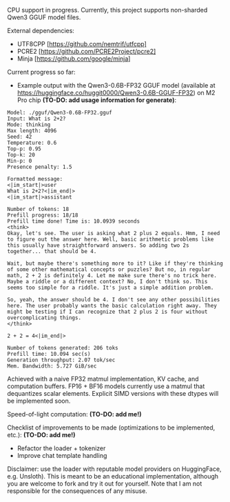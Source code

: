 CPU support in progress. Currently, this project supports non-sharded Qwen3 GGUF model files.

External dependencies:
- UTF8CPP [https://github.com/nemtrif/utfcpp]
- PCRE2 [https://github.com/PCRE2Project/pcre2]
- Minja [https://github.com/google/minja]

Current progress so far:

- Example output with the Qwen3-0.6B-FP32 GGUF model (available at https://huggingface.co/huggit0000/Qwen3-0.6B-GGUF-FP32) on M2 Pro chip **(TO-DO: add usage information for generate)**:

```
Model: ./gguf/Qwen3-0.6B-FP32.gguf
Input: What is 2+2?
Mode: thinking
Max length: 4096
Seed: 42
Temperature: 0.6
Top-p: 0.95
Top-k: 20
Min-p: 0
Presence penalty: 1.5

Formatted message:
<|im_start|>user
What is 2+2?<|im_end|>
<|im_start|>assistant

Number of tokens: 18
Prefill progress: 18/18
Prefill time done! Time is: 10.0939 seconds
<think>
Okay, let's see. The user is asking what 2 plus 2 equals. Hmm, I need to figure out the answer here. Well, basic arithmetic problems like this usually have straightforward answers. So adding two 2s together... that should be 4.

Wait, but maybe there's something more to it? Like if they're thinking of some other mathematical concepts or puzzles? But no, in regular math, 2 + 2 is definitely 4. Let me make sure there's no trick here. Maybe a riddle or a different context? No, I don't think so. This seems too simple for a riddle. It's just a simple addition problem. 

So, yeah, the answer should be 4. I don't see any other possibilities here. The user probably wants the basic calculation right away. They might be testing if I can recognize that 2 plus 2 is four without overcomplicating things.
</think>

2 + 2 = 4<|im_end|>

Number of tokens generated: 206 toks
Prefill time: 10.094 sec(s)
Generation throughput: 2.07 tok/sec
Mem. Bandwidth: 5.727 GiB/sec
```

Achieved with a naive FP32 matmul implementation, KV cache, and computation buffers. FP16 + BF16 models currently use a matmul that dequantizes scalar elements. Explicit SIMD versions with these dtypes will be implemented soon.

Speed-of-light computation: **(TO-DO: add me!)**

Checklist of improvements to be made (optimizations to be implemented, etc.): **(TO-DO: add me!)**
- Refactor the loader + tokenizer
- Improve chat template handling

Disclaimer: use the loader with reputable model providers on HuggingFace, e.g. Unsloth). This is meant to be an educational implementation, although you are welcome to fork and try it out for yourself. Note that I am not responsible for the consequences of any misuse.
